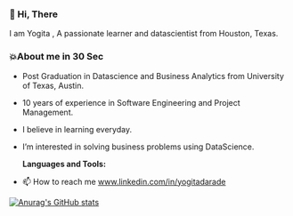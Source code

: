 ### 👋 Hi, There
I am Yogita ,  A passionate learner and datascientist from Houston, Texas.

### 💥About me in 30 Sec
* Post Graduation in Datascience and Business Analytics from University of Texas, Austin.
* 10 years of experience in Software Engineering and Project Management.
* I believe in learning everyday.
* I’m interested in solving business problems using DataScience.
  
  **Languages and Tools:**  
  
  
- 📫 How to reach me www.linkedin.com/in/yogitadarade

[![Anurag's GitHub stats](https://github-readme-stats.vercel.app/api?username=yogitadarade&theme=maroongold&show_icons=true&hide=contribs,prs,issues&count_private=true)](https://github.com/yogitadarade/github-readme-stats)


<!---
yogitadarade/yogitadarade is a ✨ special ✨ repository because its `README.md` (this file) appears on your GitHub profile.
You can click the Preview link to take a look at your changes.
--->
